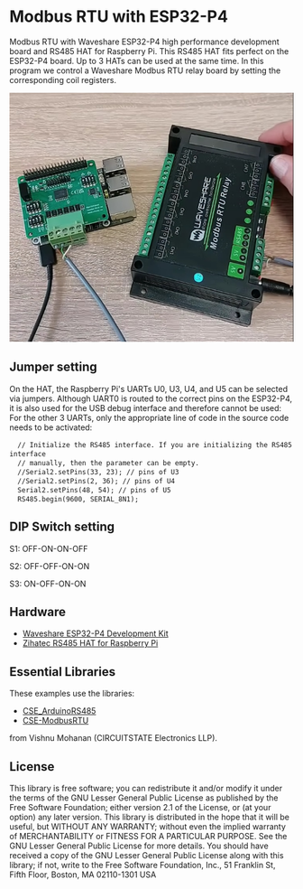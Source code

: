# Modbus RTU with ESP32-P4

Modbus RTU with Waveshare ESP32-P4 high performance development board and RS485 HAT for Raspberry Pi. This RS485 HAT fits perfect on the ESP32-P4 board. Up to 3 HATs can be used at the same time. In this program we control a Waveshare Modbus RTU relay board by setting the corresponding coil registers.


![Modbus Relay Demo](https://github.com/HWHardsoft/ESP32-P4-ModbusRTU/blob/main/Modbus.jpg)

## Jumper setting 
On the HAT, the Raspberry Pi's UARTs U0, U3, U4, and U5 can be selected via jumpers. Although UART0 is routed to the correct pins on the ESP32-P4, it is also used for the USB debug interface and therefore cannot be used:
For the other 3 UARTs, only the appropriate line of code in the source code needs to be activated:   
```
  // Initialize the RS485 interface. If you are initializing the RS485 interface
  // manually, then the parameter can be empty.
  //Serial2.setPins(33, 23); // pins of U3
  //Serial2.setPins(2, 36); // pins of U4
  Serial2.setPins(48, 54); // pins of U5
  RS485.begin(9600, SERIAL_8N1);
```

## DIP Switch setting
S1: OFF-ON-ON-OFF

S2: OFF-OFF-ON-ON

S3: ON-OFF-ON-ON


## Hardware
- [Waveshare ESP32-P4 Development Kit](https://www.waveshare.com/esp32-p4-module-dev-kit.htm)
- [Zihatec RS485 HAT for Raspberry Pi](https://www.hwhardsoft.de/english/projects/rs485-shield)


## Essential Libraries
These examples use the libraries:
- [CSE_ArduinoRS485](https://github.com/CIRCUITSTATE/CSE_ArduinoRS485)
- [CSE-ModbusRTU](https://github.com/CIRCUITSTATE/CSE_ModbusRTU)

from Vishnu Mohanan (CIRCUITSTATE Electronics LLP).


## License

This library is free software; you can redistribute it and/or modify it under the terms of the GNU Lesser General Public License as published by the Free Software Foundation; either version 2.1 of the License, or (at your option) any later version.
This library is distributed in the hope that it will be useful, but WITHOUT ANY WARRANTY; without even the implied warranty of MERCHANTABILITY or FITNESS FOR A PARTICULAR PURPOSE. See the GNU Lesser General Public License for more details.
You should have received a copy of the GNU Lesser General Public License along with this library; if not, write to the Free Software Foundation, Inc., 51 Franklin St, Fifth Floor, Boston, MA 02110-1301 USA

